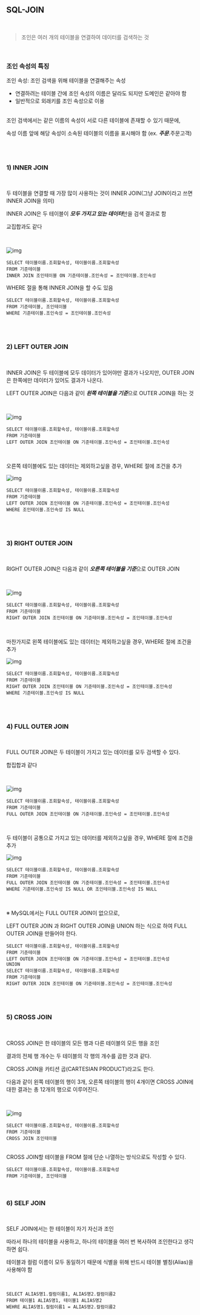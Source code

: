 ## SQL-JOIN 
<br>

> 조인은 여러 개의 테이블을 연결하여 데이터를 검색하는 것


<br>  

### 조인 속성의 특징
조인 속성: 조인 검색을 위해 테이블을 연결해주는 속성    

- 연결하려는 테이블 간에 조인 속성의 이름은 달라도 되지만 도메인은 같아야 함 
- 일반적으로 외래키를 조인 속성으로 이용  

<br>
조인 검색에서는 같은 이름의 속성이 서로 다른 테이블에 존재할 수 있기 때문에,  

속성 이름 앞에 해당 속성이 소속된 테이블의 이름을 표시해야 함 (ex. ***주문***.주문고객)  

<br> 
<br>  

### 1) INNER JOIN
<br> 

두 테이블을 연결할 때 가장 많이 사용하는 것이 INNER JOIN(그냥 JOIN이라고 쓰면 INNER JOIN을 의미)   

INNER JOIN은 두 테이블이 ***모두 가지고 있는 데이터***만을 검색 결과로 함    

교집합과도 같다

<br> 

![img](https://velog.velcdn.com/images/letskuku/post/d4df7481-b221-4eba-a650-80457945ea4a/image.png)

```
SELECT 테이블이름.조회할속성, 테이블이름.조회할속성
FROM 기준테이블
INNER JOIN 조인테이블 ON 기준테이블.조인속성 = 조인테이블.조인속성
```
WHERE 절을 통해 INNER JOIN을 할 수도 있음

```
SELECT 테이블이름.조회할속성, 테이블이름.조회할속성
FROM 기준테이블, 조인테이블
WHERE 기준테이블.조인속성 = 조인테이블.조인속성
 ```  

<br>
<br> 

### 2) LEFT OUTER JOIN
<br>

INNER JOIN은 두 테이블에 모두 데이터가 있어야만 결과가 나오지만, OUTER JOIN은 한쪽에만 데이터가 있어도 결과가 나온다.

LEFT OUTER JOIN은 다음과 같이 ***왼쪽 테이블을 기준***으로 OUTER JOIN을 하는 것

<br>

![img](https://velog.velcdn.com/images/letskuku/post/f25b63ea-f440-426a-843a-971110dea2cf/image.png)

```
SELECT 테이블이름.조회할속성, 테이블이름.조회할속성
FROM 기준테이블
LEFT OUTER JOIN 조인테이블 ON 기준테이블.조인속성 = 조인테이블.조인속성
```

<br>

오른쪽 테이블에도 있는 데이터는 제외하고싶을 경우, WHERE 절에 조건을 추가

![img](https://velog.velcdn.com/images/letskuku/post/2397570e-cdd3-4b83-be29-50574c0e0e1f/image.png)

```
SELECT 테이블이름.조회할속성, 테이블이름.조회할속성
FROM 기준테이블
LEFT OUTER JOIN 조인테이블 ON 기준테이블.조인속성 = 조인테이블.조인속성
WHERE 조인테이블.조인속성 IS NULL 
```

<br>
<br>

### 3) RIGHT OUTER JOIN
<br>

RIGHT OUTER JOIN은 다음과 같이 ***오른쪽 테이블을 기준***으로 OUTER JOIN

<br>

![img](https://velog.velcdn.com/images/letskuku/post/07915a26-fdec-487d-bccb-6957234ef6c1/image.png)

```
SELECT 테이블이름.조회할속성, 테이블이름.조회할속성
FROM 기준테이블
RIGHT OUTER JOIN 조인테이블 ON 기준테이블.조인속성 = 조인테이블.조인속성
```

<br>

마찬가지로 왼쪽 테이블에도 있는 데이터는 제외하고싶을 경우, WHERE 절에 조건을 추가

![img](https://velog.velcdn.com/images/letskuku/post/07fa0398-a246-4938-ae51-e6059f687d25/image.png)

```
SELECT 테이블이름.조회할속성, 테이블이름.조회할속성
FROM 기준테이블
RIGHT OUTER JOIN 조인테이블 ON 기준테이블.조인속성 = 조인테이블.조인속성
WHERE 기준테이블.조인속성 IS NULL
```

<br>
<br>

### 4) FULL OUTER JOIN
<br>

FULL OUTER JOIN은 두 테이블이 가지고 있는 데이터를 모두 검색할 수 있다.  

합집합과 같다

<br>

![img](https://velog.velcdn.com/images/letskuku/post/e8cd2517-cc94-470f-9246-6369b89babb3/image.png)

```
SELECT 테이블이름.조회할속성, 테이블이름.조회할속성
FROM 기준테이블
FULL OUTER JOIN 조인테이블 ON 기준테이블.조인속성 = 조인테이블.조인속성
```

<br>

두 테이블이 공통으로 가지고 있는 데이터를 제외하고싶을 경우, WHERE 절에 조건을 추가

![img](https://velog.velcdn.com/images/letskuku/post/83a20ad5-8625-4fdd-b039-5a0461ee731a/image.png)

```
SELECT 테이블이름.조회할속성, 테이블이름.조회할속성
FROM 기준테이블
FULL OUTER JOIN 조인테이블 ON 기준테이블.조인속성 = 조인테이블.조인속성
WHERE 기준테이블.조인속성 IS NULL OR 조인테이블.조인속성 IS NULL
```
<br>

※ MySQL에서는 FULL OUTER JOIN이 없으므로,

LEFT OUTER JOIN 과 RIGHT OUTER JOIN을 UNION 하는 식으로 하여 FULL OUTER JOIN을 만들어야 한다.

```
SELECT 테이블이름.조회할속성, 테이블이름.조회할속성
FROM 기준테이블
LEFT OUTER JOIN 조인테이블 ON 기준테이블.조인속성 = 조인테이블.조인속성
UNION
SELECT 테이블이름.조회할속성, 테이블이름.조회할속성
FROM 기준테이블
RIGHT OUTER JOIN 조인테이블 ON 기준테이블.조인속성 = 조인테이블.조인속성
```

<br>
<br>

### 5) CROSS JOIN
<br>

CROSS JOIN은 한 테이블의 모든 행과 다른 테이블의 모든 행을 조인 

결과의 전체 행 개수는 두 테이블의 각 행의 개수를 곱한 것과 같다. 

CROSS JOIN을 카티션 곱(CARTESIAN PRODUCT)라고도 한다.

다음과 같이 왼쪽 테이블의 행이 3개, 오른쪽 테이블의 행이 4개이면 CROSS JOIN에 대한 결과는 총 12개의 행으로 이루어진다.

<br>

![img](https://velog.velcdn.com/images/letskuku/post/fa47dc62-4094-499b-b3ad-548fef1e85f8/image.png)

```
SELECT 테이블이름.조회할속성, 테이블이름.조회할속성
FROM 기준테이블
CROSS JOIN 조인테이블
```

<br>
CROSS JOIN할 테이블을 FROM 절에 단순 나열하는 방식으로도 작성할 수 있다.  

```
SELECT 테이블이름.조회할속성, 테이블이름.조회할속성
FROM 기준테이블, 조인테이블
```
<br>

### 6) SELF JOIN
<br>

SELF JOIN에서는 한 테이블이 자기 자신과 조인   

따라서 하나의 테이블을 사용하고, 하나의 테이블을 여러 번 복사하여 조인한다고 생각하면 쉽다.  

테이블과 컬럼 이름이 모두 동일하기 때문에 식별을 위해 반드시 테이블 별칭(Alias)을 사용해야 함

<br>

```
SELECT ALIAS명1.컬럼이름1, ALIAS명2.컬럼이름2
FROM 테이블1 ALIAS명1, 테이블1 ALIAS명2
WEHRE ALIAS명1.컬럼이름1 = ALIAS명2.컬럼이름2
```